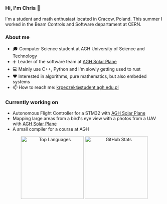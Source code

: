 ### Hi, I'm Chris 👋
I'm a student and math enthusiast located in Cracow, Poland.
This summer I worked in the Beam Controls and Software departament at CERN.

### About me
- 🎓 Computer Science student at AGH University of Science and Technology
- :airplane: Leader of the software team at [AGH Solar Plane](http://solarplane.agh.edu.pl/)
- :computer: Mainly use C++, Python and I'm slowly getting used to rust
- :heart: Interested in algorithms, pure mathematics, but also embeded systems
- 📫 How to reach me: krpeczek@student.agh.edu.pl

### Currently working on
 - Autonomous Flight Controller for a STM32 with [AGH Solar Plane](http://solarplane.agh.edu.pl/)
 - Mapping large areas from a bird's eye view with a photos from a UAV with [AGH Solar Plane](http://solarplane.agh.edu.pl/)
 - A small compiler for a course at AGH

<div align='center'>
  <img height='200' alt='Top Languages' src='https://github-readme-stats.vercel.app/api/top-langs/?username=out-somniac&langs_count=4&theme=catppuccin_mocha&layout=compact&hide_border=true&hide=jupyter%20notebook,PLpgSQL,TSQL,Java'>
  <img height='200' alt='GitHub Stats' src='https://github-readme-stats.vercel.app/api/?username=out-somniac&show_icons=true&theme=catppuccin_mocha&hide_border=true&hide_rank=true'>
</div>
